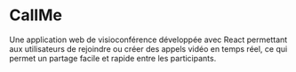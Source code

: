 # CallMe
Une application web de visioconférence développée avec React permettant aux utilisateurs de rejoindre ou créer des appels vidéo en temps réel, ce qui permet un partage facile et rapide entre les participants.
